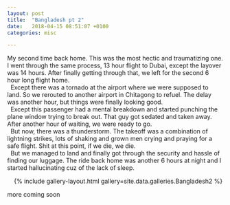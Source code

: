```yaml
---
layout: post
title:  "Bangladesh pt 2"
date:   2018-04-15 08:51:07 +0100
categories: misc

---
```


My second time back home. This was the most hectic and traumatizing one. I went through the same process, 13 hour flight to Dubai, except the layover was 14 hours. After finally getting through that, we left for the second 6 hour long flight home. <br />
&nbsp;
Except there was a tornado at the airport where we were supposed to land. So we rerouted to another airport in Chitagong to refuel. The delay was another hour, but things were finally looking good. <br />
&nbsp;
Except this passenger had a mental breakdown and started punching the plane window trying to break out. That guy got sedated and taken away. After another hour of waiting, we were ready to go. <br />
&nbsp;
But now, there was a thunderstorm. The takeoff was a combination of lightning strikes, lots of shaking and grown men crying and praying for a safe flight. Shit at this point, if we die, we die. <br />
&nbsp;
But we managed to land and finally got through the security and hassle of finding our luggage. The ride back home was another 6 hours at night and I started hallucinating cuz of the lack of sleep. <br />

&nbsp;
&nbsp;
{% include gallery-layout.html gallery=site.data.galleries.Bangladesh2 %}

more coming soon
